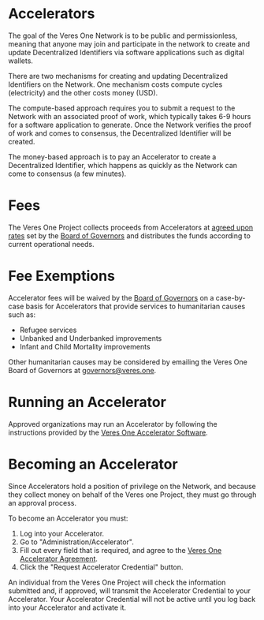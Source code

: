 # Accelerators

The goal of the Veres One Network is to be public and permissionless, meaning
that anyone may join and participate in the network to create and update
Decentralized Identifiers via software applications such as digital wallets.

There are two mechanisms for creating and updating Decentralized Identifiers
on the Network. One mechanism costs compute cycles (electricity) and the
other costs money (USD).

The compute-based approach requires you to submit a request to
the Network with an associated proof of work, which typically takes 6-9 hours
for a software application to generate. Once the Network verifies the proof
of work and comes to consensus, the Decentralized Identifier will be created.

The money-based approach is to pay an Accelerator to create a Decentralized
Identifier, which happens as quickly as the Network can come to consensus
(a few minutes).

# Fees

The Veres One Project collects proceeds from Accelerators at
[agreed upon rates](funding.md) set by the [Board of Governors](governors.md)
and distributes the funds according to current operational needs.

# Fee Exemptions

Accelerator fees will be waived by the [Board of Governors](governors.md) on
a case-by-case basis for Accelerators that provide services to humanitarian
causes such as:

* Refugee services
* Unbanked and Underbanked improvements
* Infant and Child Mortality improvements

Other humanitarian causes may be considered by emailing the Veres One
Board of Governors at governors@veres.one.

# Running an Accelerator

Approved organizations may run an Accelerator by following the instructions
provided by the
[Veres One Accelerator Software](https://github.com/veres-one/accelerator).

# Becoming an Accelerator

Since Accelerators hold a position of privilege on the Network, and because
they collect money on behalf of the Veres one Project, they must go
through an approval process.

To become an Accelerator you must:

1. Log into your Accelerator.
2. Go to "Administration/Accelerator".
3. Fill out every field that is required, and agree to the
   [Veres One Accelerator Agreement](../agreements/accelerator.md).
4. Click the "Request Accelerator Credential" button.

An individual from the Veres One Project will check the information submitted
and, if approved, will transmit the Accelerator Credential to your Accelerator.
Your Accelerator Credential will not be active until you log back into your
Accelerator and activate it.
